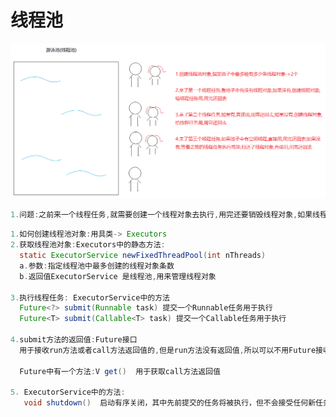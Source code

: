 # 线程池

<img src="../模块17_多线程/img/1705317722345.png" alt="1705317722345" style="zoom:80%;" />

```java
1.问题:之前来一个线程任务,就需要创建一个线程对象去执行,用完还要销毁线程对象,如果线程任务多了,就需要频繁创建线程对象和销毁线程对象,这样会耗费内存资源,所以我们就想线程对象能不能循环利用,用的时候直接拿线程对象,用完还回去
```

```java
1.如何创建线程池对象:用具类-> Executors
2.获取线程池对象:Executors中的静态方法:
  static ExecutorService newFixedThreadPool(int nThreads)  
  a.参数:指定线程池中最多创建的线程对象条数
  b.返回值ExecutorService 是线程池,用来管理线程对象
      
3.执行线程任务: ExecutorService中的方法
  Future<?> submit(Runnable task) 提交一个Runnable任务用于执行 
  Future<T> submit(Callable<T> task) 提交一个Callable任务用于执行 
    
4.submit方法的返回值:Future接口
  用于接收run方法或者call方法返回值的,但是run方法没有返回值,所以可以不用Future接收,执行call方法需要用Future接收
    
  Future中有一个方法:V get()  用于获取call方法返回值
    
5. ExecutorService中的方法:
   void shutdown()  启动有序关闭，其中先前提交的任务将被执行，但不会接受任何新任务
```